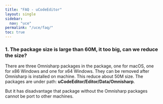 ```yaml
---
title: "FAQ - uCodeEditor"
layout: single
sidebar:
  nav: "uce"
permalink: "/uce/faq/"
toc: true
---
```


### 1. The package size is large than 60M, it too big, can we reduce the size?

There are three Omnisharp packages in the package, one for macOS, one for x86 Windows and one for x64 Windows. They can be removed after Omnisharp is installed on machine. This reduce about 50M size. The packages are under path: __uCodeEditor/Editor/Data/Omnisharp__.

But it has disadvantage that package without the Omnisharp packages cannot be port to other machines.
